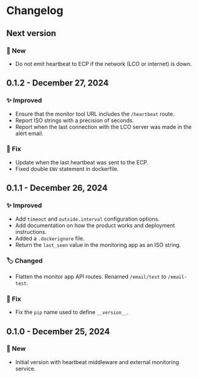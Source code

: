 # Changelog

## Next version

### 🚀 New

* Do not emit heartbeat to ECP if the network (LCO or internet) is down.


## 0.1.2 - December 27, 2024

### ✨ Improved

* Ensure that the monitor tool URL includes the `/heartbeat` route.
* Report ISO strings with a precision of seconds.
* Report when the last connection with the LCO server was made in the alert email.

### 🔧 Fix

* Update when the last heartbeat was sent to the ECP.
* Fixed double `ENV` statement in dockerfile.


## 0.1.1 - December 26, 2024

### ✨ Improved

* Add `timeout` and `outside.interval` configuration options.
* Add documentation on how the product works and deployment instructions.
* Added a `.dockerignore` file.
* Return the `last_seen` value in the monitoring app as an ISO string.

### 🏷️ Changed

* Flatten the monitor app API routes. Renamed `/email/test` to `/email-test`.

### 🔧 Fix

* Fix the `pip` name used to define `__version__`.


## 0.1.0 - December 25, 2024

### 🚀 New

* Initial version with heartbeat middleware and external monitoring service.
